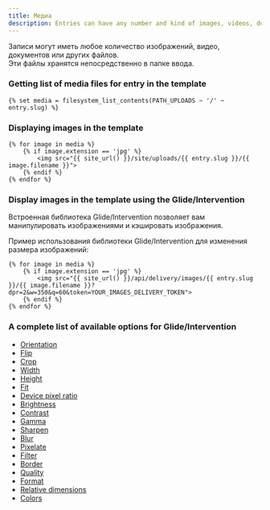 ```yaml
---
title: Медиа
description: Entries can have any number and kind of images, videos, documents or other files. Those files are being stored directly in the entry folder.
---
```


Записи могут иметь любое количество изображений, видео, документов или других файлов.  
Эти файлы хранятся непосредственно в папке ввода.

### Getting list of media files for entry in the template

```twig
{% set media = filesystem_list_contents(PATH_UPLOADS ~ '/' ~ entry.slug) %}
```

### Displaying images in the template

```twig
{% for image in media %}
    {% if image.extension == 'jpg' %}
        <img src="{{ site_url() }}/site/uploads/{{ entry.slug }}/{{ image.filename }}">
    {% endif %}
{% endfor %}
```

### Display images in the template using the Glide/Intervention

Встроенная библиотека Glide/Intervention позволяет вам манипулировать изображениями и кэшировать изображения.

Пример использования библиотеки Glide/Intervention для изменения размера изображений:

```twig
{% for image in media %}
    {% if image.extension == 'jpg' %}
        <img src="{{ site_url() }}/api/delivery/images/{{ entry.slug }}/{{ image.filename }}?dpr=2&w=350&q=60&token=YOUR_IMAGES_DELIVERY_TOKEN">
    {% endif %}
{% endfor %}
```

### A complete list of available options for Glide/Intervention

* [Orientation](./media/glide/orientation)
* [Flip](./media/glide/flip)
* [Crop](./media/glide/crop)
* [Width](./media/glide/width)
* [Height](./media/glide/height)
* [Fit](./media/glide/fit)
* [Device pixel ratio](./media/glide/device-pixel-ratio)
* [Brightness](./media/glide/brightness)
* [Contrast](./media/glide/contrast)
* [Gamma](./media/glide/gamma)
* [Sharpen](./media/glide/sharpen)
* [Blur](./media/glide/blur)
* [Pixelate](./media/glide/pixelate)
* [Filter](./media/glide/filter)
* [Border](./media/glide/border)
* [Quality](./media/glide/quality)
* [Format](./media/glide/format)
* [Relative dimensions](./media/glide/relative-dimensions)
* [Colors](./media/glide/colors)

<!--
<http://glide.thephpleague.com/1.0/api/quick-reference/>
-->